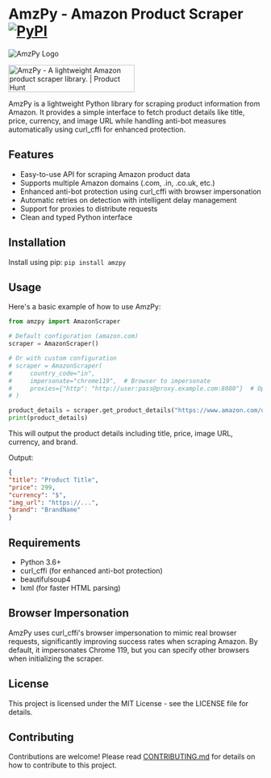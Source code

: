 # AmzPy - Amazon Product Scraper [![PyPI](https://img.shields.io/pypi/v/amzpy)](https://pypi.org/project/amzpy/)
![AmzPy Logo](https://i.imgur.com/QxrE60H.png)

<a href="https://www.producthunt.com/posts/amzpy?embed=true&utm_source=badge-featured&utm_medium=badge&utm_souce=badge-amzpy" target="_blank"><img src="https://api.producthunt.com/widgets/embed-image/v1/featured.svg?post_id=812920&theme=neutral&t=1737654254074" alt="AmzPy - A&#0032;lightweight&#0032;Amazon&#0032;product&#0032;scraper&#0032;library&#0046; | Product Hunt" style="width: 250px; height: 54px;" width="250" height="54" /></a>

AmzPy is a lightweight Python library for scraping product information from Amazon. It provides a simple interface to fetch product details like title, price, currency, and image URL while handling anti-bot measures automatically using curl_cffi for enhanced protection.

## Features

- Easy-to-use API for scraping Amazon product data
- Supports multiple Amazon domains (.com, .in, .co.uk, etc.)
- Enhanced anti-bot protection using curl_cffi with browser impersonation
- Automatic retries on detection with intelligent delay management
- Support for proxies to distribute requests
- Clean and typed Python interface

## Installation

Install using pip:
`pip install amzpy`

## Usage

Here's a basic example of how to use AmzPy:

```python
from amzpy import AmazonScraper

# Default configuration (amazon.com)
scraper = AmazonScraper()

# Or with custom configuration
# scraper = AmazonScraper(
#     country_code="in",
#     impersonate="chrome119",  # Browser to impersonate
#     proxies={"http": "http://user:pass@proxy.example.com:8080"}  # Optional proxies
# )

product_details = scraper.get_product_details("https://www.amazon.com/dp/B0D4J2QDVY")
print(product_details)
```

This will output the product details including title, price, image URL, currency, and brand.

Output:
```json
{
"title": "Product Title",
"price": 299,
"currency": "$",
"img_url": "https://...",
"brand": "BrandName"
}
```

## Requirements

- Python 3.6+
- curl_cffi (for enhanced anti-bot protection)
- beautifulsoup4
- lxml (for faster HTML parsing)

## Browser Impersonation

AmzPy uses curl_cffi's browser impersonation to mimic real browser requests, significantly improving success rates when scraping Amazon. By default, it impersonates Chrome 119, but you can specify other browsers when initializing the scraper.

## License

This project is licensed under the MIT License - see the LICENSE file for details.

## Contributing

Contributions are welcome! Please read [CONTRIBUTING.md](CONTRIBUTING.md) for details on how to contribute to this project.